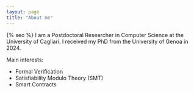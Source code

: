 ```yaml
---
layout: page
title: "About me"
---
```

{% seo %}
I am a Postdoctoral Researcher in Computer Science at the University of Cagliari. I received my PhD from the University of Genoa in 2024.

Main interests:
- Formal Verification
- Satisfiability Modulo Theory (SMT)
- Smart Contracts